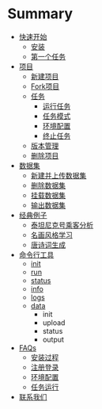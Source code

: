 # Summary

* [快速开始](get-started/install.md)
  * [安装](get-started/install.md)
  * [第一个任务](get-started/first-task.md)
* [项目](project/create.md)
  * [新建项目](project/create.md)
  * [Fork项目](project/fork.md)
  * [任务](project/task/run.md)
    * [运行任务](project/task/run.md)
    * [任务模式](project/task/mode.md)
    * [环境配置](project/task/environment.md)
    * [终止任务](project/task/stop.md)
  * [版本管理](project/version-control.md)
  * [删除项目](project/delete.md)
* [数据集](dataset/create-and-upload.md)
  * [新建并上传数据集](dataset/create-and-upload.md)
  * [删除数据集](dataset/delete.md)
  * [挂载数据集](dataset/mount.md)
  * [输出数据集](dataset/output.md)
* [经典例子](example/titanic-analytic.md)
  * [泰坦尼克号乘客分析](example/titanic-analytic.md)
  * [名画风格学习](example/style-transfer.md)
  * [唐诗词生成](example/poetry-generator.md)
* [命令行工具](cli/init.md)
  * [init](cli/init.md)
  * [run](cli/run.md)
  * [status](cli/status.md)
  * [info](cli/info.md)
  * [logs](cli/logs.md)
  * [data](cli/data.md)
    * init
    * upload
    * status
    * output
* [FAQs](faq/install.md)
  * [安装过程](faq/install.md)
  * [注册登录](faq/regist-and-login.md)
  * [环境配置](faq/environment.md)
  * [任务运行](faq/run-task.md)
* [联系我们](contact-us.md)


